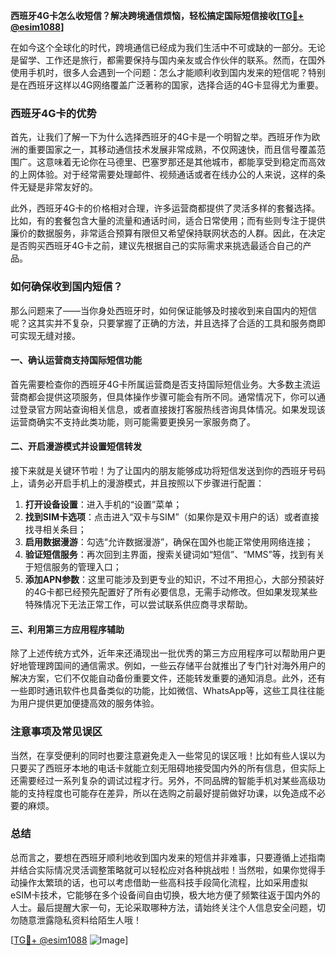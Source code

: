 **西班牙4G卡怎么收短信？解决跨境通信烦恼，轻松搞定国际短信接收[[TG💪+ @esim1088](https://t.me/s/esim1088)]**

在如今这个全球化的时代，跨境通信已经成为我们生活中不可或缺的一部分。无论是留学、工作还是旅行，都需要保持与国内亲友或合作伙伴的联系。然而，在国外使用手机时，很多人会遇到一个问题：怎么才能顺利收到国内发来的短信呢？特别是在西班牙这样以4G网络覆盖广泛著称的国家，选择合适的4G卡显得尤为重要。

### 西班牙4G卡的优势

首先，让我们了解一下为什么选择西班牙的4G卡是一个明智之举。西班牙作为欧洲的重要国家之一，其移动通信技术发展非常成熟，不仅网速快，而且信号覆盖范围广。这意味着无论你在马德里、巴塞罗那还是其他城市，都能享受到稳定而高效的上网体验。对于经常需要处理邮件、视频通话或者在线办公的人来说，这样的条件无疑是非常友好的。

此外，西班牙4G卡的价格相对合理，许多运营商都提供了灵活多样的套餐选择。比如，有的套餐包含大量的流量和通话时间，适合日常使用；而有些则专注于提供廉价的数据服务，非常适合预算有限但又希望保持联网状态的人群。因此，在决定是否购买西班牙4G卡之前，建议先根据自己的实际需求来挑选最适合自己的产品。

### 如何确保收到国内短信？

那么问题来了——当你身处西班牙时，如何保证能够及时接收到来自国内的短信呢？这其实并不复杂，只要掌握了正确的方法，并且选择了合适的工具和服务商即可实现无缝对接。

#### 一、确认运营商支持国际短信功能

首先需要检查你的西班牙4G卡所属运营商是否支持国际短信业务。大多数主流运营商都会提供这项服务，但具体操作步骤可能会有所不同。通常情况下，你可以通过登录官方网站查询相关信息，或者直接拨打客服热线咨询具体情况。如果发现该运营商确实不支持此类功能，则可能需要更换另一家服务商了。

#### 二、开启漫游模式并设置短信转发

接下来就是关键环节啦！为了让国内的朋友能够成功将短信发送到你的西班牙号码上，请务必开启手机上的漫游模式，并且按照以下步骤进行配置：

1. **打开设备设置**：进入手机的“设置”菜单；
2. **找到SIM卡选项**：点击进入“双卡与SIM”（如果你是双卡用户的话）或者直接找寻相关条目；
3. **启用数据漫游**：勾选“允许数据漫游”，确保在国外也能正常使用网络连接；
4. **验证短信服务**：再次回到主界面，搜索关键词如“短信”、“MMS”等，找到有关于短信服务的管理入口；
5. **添加APN参数**：这里可能涉及到更专业的知识，不过不用担心，大部分预装好的4G卡都已经预先配置好了所有必要信息，无需手动修改。但如果发现某些特殊情况下无法正常工作，可以尝试联系供应商寻求帮助。

#### 三、利用第三方应用程序辅助

除了上述传统方式外，近年来还涌现出一批优秀的第三方应用程序可以帮助用户更好地管理跨国间的通信需求。例如，一些云存储平台就推出了专门针对海外用户的解决方案，它们不仅能自动备份重要文件，还能转发重要的通知消息。此外，还有一些即时通讯软件也具备类似的功能，比如微信、WhatsApp等，这些工具往往能为用户提供更加便捷高效的服务体验。

### 注意事项及常见误区

当然，在享受便利的同时也要注意避免走入一些常见的误区哦！比如有些人误以为只要买了西班牙本地的电话卡就能立刻无阻碍地接受国内外的所有信息，但实际上还需要经过一系列复杂的调试过程才行。另外，不同品牌的智能手机对某些高级功能的支持程度也可能存在差异，所以在选购之前最好提前做好功课，以免造成不必要的麻烦。

### 总结

总而言之，要想在西班牙顺利地收到国内发来的短信并非难事，只要遵循上述指南并结合实际情况灵活调整策略就可以轻松应对各种挑战啦！当然啦，如果你觉得手动操作太繁琐的话，也可以考虑借助一些高科技手段简化流程，比如采用虚拟eSIM卡技术，它能够在多个设备间自由切换，极大地方便了频繁往返于国内外的人士。最后提醒大家一句，无论采取哪种方法，请始终关注个人信息安全问题，切勿随意泄露隐私资料给陌生人哦！

[[TG💪+ @esim1088](https://t.me/s/esim1088) ![Image](https://i.postimg.cc/4NQfJmqS/Snipaste-2025-05-13-00-14-12.png)]